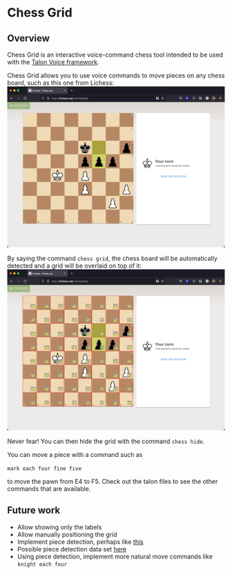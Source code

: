 # Chess Grid

## Overview
Chess Grid is an interactive voice-command chess tool intended to be used with the
[Talon Voice framework](https://talonvoice.com/).

Chess Grid allows you to use voice commands to move pieces on any chess board, such as this one from Lichess:
![normal board](images/board_normal.png)

By saying the command `chess grid`, the chess board will be automatically detected and a grid will be overlaid on top of it:
![board with grid](images/board_grid.png)

Never fear! You can then hide the grid with the command `chess hide`.

You can move a piece with a command such as

`mark each four fine five`

to move the pawn from E4 to F5.
Check out the talon files to see the other commands that are available.

## Future work
- Allow showing only the labels
- Allow manually positioning the grid
- Implement piece detection, perhaps like [this](https://github.com/IlicStefan/ChessDiagramRecognition/)
- Possible piece detection data set [here](https://www.kaggle.com/anshulmehtakaggl/chess-pieces-detection-images-dataset)
- Using piece detection, implement more natural move commands like `knight each four`
